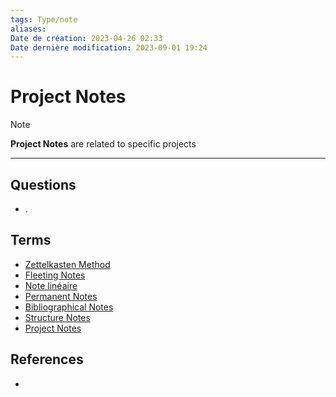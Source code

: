 ```yaml
---
tags: Type/note
aliases: 
Date de création: 2023-04-26 02:33
Date dernière modification: 2023-09-01 19:24
---
```


# Project Notes

<!-- Main content of my thoughts really -->

> [!Note]
> **Project Notes** are related to specific projects


---
## Questions
<!-- What remains for you to consider? --> 
- .

## Terms
<!-- Links to definition pages -->
- [Zettelkasten Method](3_Permanent%20Notes/Zettelkasten%20Method.md)
- [Fleeting Notes](Fleeting%20Notes.md)
- [Note linéaire](Note%20linéaire.md)
- [Permanent Notes](Permanent%20Notes.md)
- [Bibliographical Notes](Bibliographical%20Notes.md)
- [Structure Notes](Structure%20Notes.md)
- [Project Notes](Project%20Notes.md)

## References
<!-- Links to pages not referenced in the content -->
- 











